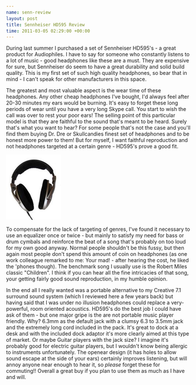 ```yaml
--- 
name: senn-review
layout: post
title: Sennheiser HD595 Review
time: 2011-03-05 02:29:00 +00:00
---
```

During last summer I purchased a set of Sennheiser HD595's - a 
great product for Audiophiles. I have to say for someone who constantly 
listens to a lot of music - good headphones like these are a must. They 
are expensive for sure, but Sennheiser do seem to have a great durability 
and solid build quality. This is my first set of such high quality headphones, 
so bear that in mind - I can't speak for other manufacturers in this space.

The greatest and most valuable aspect is the wear time of these headphones. Any 
other cheap headphones I've bought, I'd always feel after 20-30 minutes my 
ears would be burning. It's easy to forget these long periods of wear until 
you have a very long Skype call. You start to wish the call was over to rest 
your poor ears! The selling point of this particular model is that they are 
faithful to the sound that's meant to be heard. Surely that's what you want to hear? 
For some people that's not the case and you'll find them buying Dr. Dre or 
Skullcandies finest set of headphones and to be honest more power to them! But 
for myself, I  want faithful reproduction and not headphones targeted at a 
certain genre - HD595's prove a good fit.

<a href="http://farm5.static.flickr.com/4138/4777334194_0bba662131.jpg" title="An Example of Sennheiser Headphones. (Photo credit: gcg2009)"><img src="/files/2011/03/senn.jpg" class="left" alt="Sennheiser Headphones"/></a>

To compensate for the lack of targeting of genres, I've found it necessary to use 
an equalizer once or twice - but mainly to satisfy my need for bass or drum cymbals 
and reinforce the beat of a song that's probably on too loud for my own good anyway. 
Normal people shouldn't be this fussy, but then again most people don't spend this 
amount of coin on headphones (as one work colleague remarked to me: Your mad! - after 
hearing the cost, he liked the 'phones though). The benchmark song I usually use is the 
Robert Miles classic "Children". I think if you can hear all the fine intricacies of 
that song, your getting fairly good sound reproduction, in my humble opinion.

In the end all I really wanted was a portable alternative to my Creative 7.1 surround 
sound system (which I reviewed here a few years back) but having said that I was under 
no illusion headphones could replace a very-powerful, room oriented acoustics. HD595's 
do the best job I could have ask of them - but one major gripe is the are not portable 
music player friendly. Why? 6.3mm as the default jack with a clumsy 6.3 to 3.5mm jack 
and the extremely long cord included in the pack. It's great to dock at a desk and with 
the included dock adaptor it's more clearly aimed at this type of market. Or maybe Guitar 
players with the jack size? I imagine it's probably good for electric guitar players, but 
I wouldn't know being allergic to instruments unfortunately. The openear design (it has 
holes to allow sound escape at the side of your ears) certainly improves listening, but 
will annoy anyone near enough to hear it, so *please* forget these for commuting!! Overall 
a great buy if you plan to use them as much as I have and will.


